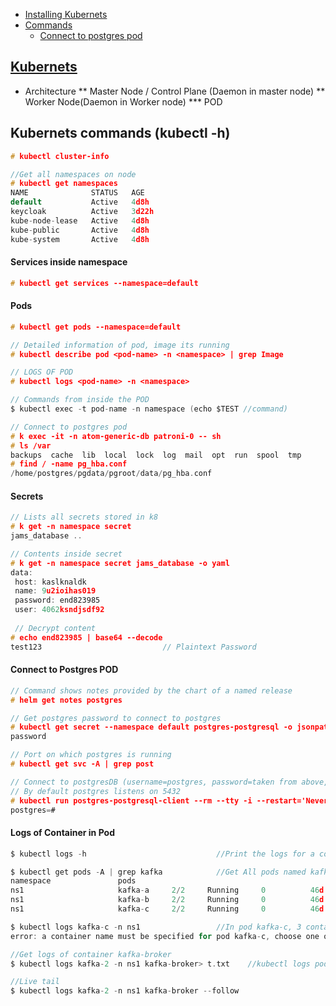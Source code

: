 
- [Installing Kubernets](Install_Kubernets)
- [Commands](#com)
  - [Connect to postgres pod](#cp) 


## [Kubernets](https://code-with-amitk.github.io/System_Design/Concepts/Kubernets/Architecture.html)
* Architecture
** Master Node / Control Plane (Daemon in master node)
** Worker Node(Daemon in Worker node)
*** POD
  
<a name=com></a>
## Kubernets commands (kubectl -h)
```c
# kubectl cluster-info

//Get all namespaces on node
# kubectl get namespaces    
NAME              STATUS   AGE
default           Active   4d8h
keycloak          Active   3d22h
kube-node-lease   Active   4d8h
kube-public       Active   4d8h
kube-system       Active   4d8h
```
#### Services inside namespace
```c
# kubectl get services --namespace=default          
```

#### Pods
```c
# kubectl get pods --namespace=default          

// Detailed information of pod, image its running
# kubectl describe pod <pod-name> -n <namespace> | grep Image

// LOGS OF POD
# kubectl logs <pod-name> -n <namespace>

// Commands from inside the POD
$ kubectl exec -t pod-name -n namespace (echo $TEST //command)

// Connect to postgres pod
# k exec -it -n atom-generic-db patroni-0 -- sh
# ls /var
backups  cache  lib  local  lock  log  mail  opt  run  spool  tmp
# find / -name pg_hba.conf
/home/postgres/pgdata/pgroot/data/pg_hba.conf
```

#### Secrets
```c
// Lists all secrets stored in k8
# k get -n namespace secret
jams_database ..

// Contents inside secret
# k get -n namespace secret jams_database -o yaml
data:
 host: kaslknaldk
 name: 9u2ioihas019
 password: end823985
 user: 4062ksndjsdf92
 
 // Decrypt content
# echo end823985 | base64 --decode
test123                           // Plaintext Password
```

<a name=cp></a>
#### Connect to Postgres POD
```c
// Command shows notes provided by the chart of a named release
# helm get notes postgres

// Get postgres password to connect to postgres
# kubectl get secret --namespace default postgres-postgresql -o jsonpath="{.data.postgres-password}" | base64 -d
password

// Port on which postgres is running
# kubectl get svc -A | grep post

// Connect to postgresDB (username=postgres, password=taken from above, database=postgres)
// By default postgres listens on 5432
# kubectl run postgres-postgresql-client --rm --tty -i --restart='Never' --namespace default --image docker.io/bitnami/postgresql:15.2.0-debian-11-r0 --env="PGPASSWORD=<password>" --command -- psql --host postgres-postgresql -U postgres -d postgres -p 5432
postgres=#
```

<a name=lc></a>
#### Logs of Container in Pod
```c
$ kubectl logs -h                             //Print the logs for a container in a pod

$ kubectl get pods -A | grep kafka            //Get All pods named kafka*
namespace               pods
ns1                     kafka-a     2/2     Running     0          46d
ns1                     kafka-b     2/2     Running     0          46d
ns1                     kafka-c     2/2     Running     0          46d

$ kubectl logs kafka-c -n ns1                 //In pod kafka-c, 3 containers are running.
error: a container name must be specified for pod kafka-c, choose one of: [prometheus-jmx-exporter kafka-broker]

//Get logs of container kafka-broker
$ kubectl logs kafka-2 -n ns1 kafka-broker> t.txt    //kubectl logs podname namespace containerName

//Live tail
$ kubectl logs kafka-2 -n ns1 kafka-broker --follow
```
